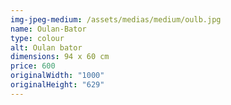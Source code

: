 ```yaml
---
img-jpeg-medium: /assets/medias/medium/oulb.jpg
name: Oulan-Bator
type: colour
alt: Oulan bator
dimensions: 94 x 60 cm
price: 600
originalWidth: "1000"
originalHeight: "629"
---
```

